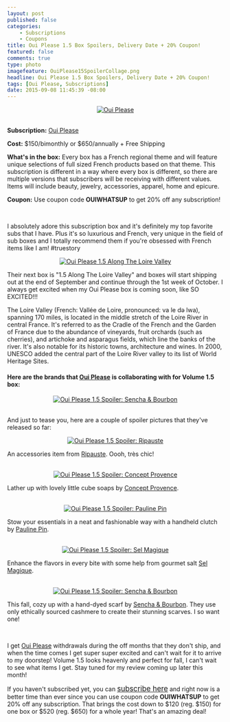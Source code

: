 ```yaml
---
layout: post
published: false
categories: 
    - Subscriptions
    - Coupons
title: Oui Please 1.5 Box Spoilers, Delivery Date + 20% Coupon!
featured: false
comments: true
type: photo
imagefeature: OuiPlease15SpoilerCollage.png
headline: Oui Please 1.5 Box Spoilers, Delivery Date + 20% Coupon!
tags: [Oui Please, Subscriptions]
date: 2015-09-08 11:45:39 -08:00
---
```


<center><a href="http://ouiplease.com" target="_blank">
<img src="/images/OuiPleaseLogo.jpg" border="0" style="border:none;max-width:100%;" alt="Oui Please" />
</a></center>
<br>
<p><b>Subscription:</b> <a href="http://ouiplease.com" target="_blank">Oui Please</a></p>
<p><b>Cost:</b> $150/bimonthly or $650/annually + Free Shipping</p>
<p><b>What's in the box:</b> Every box has a French regional theme and will feature unique selections of full sized French products based on that theme. This subscription is different in a way where every box is different, so there are multiple versions that subscribers will be receiving with different values. Items will include beauty, jewelry, accessories, apparel, home and epicure.</p>
<p><b>Coupon:</b> Use coupon code <b>OUIWHATSUP</b> to get 20% off any subscription!</p>
<br>

<p>I absolutely adore this subscription box and it's definitely my top favorite subs that I have. Plus it's so luxurious and French, very unique in the field of sub boxes and I totally recommend them if you're obsessed with French items like I am! #truestory</p>

<center><a href="http://ouiplease.com" target="_blank">
<img src="/images/OuiPlease15Map.png" border="0" style="border:none;max-width:100%;" alt="Oui Please 1.5 Along The Loire Valley" />
</a></center>

<p><i class="icon-dropbox"></i> Their next box is "1.5 Along The Loire Valley" and boxes will start shipping out at the end of September and continue through the 1st week of October. I always get excited when my Oui Please box is coming soon, like SO EXCITED!!!</p>

<p>The Loire Valley (French: Vallée de Loire, pronounced: va le də lwa), spanning 170 miles, is located in the middle stretch of the Loire River in central France. It's referred to as the Cradle of the French and the Garden of France due to the abundance of vineyards, fruit orchards (such as cherries), and artichoke and asparagus fields, which line the banks of the river. It's also notable for its historic towns, architecture and wines. In 2000, UNESCO added the central part of the Loire River valley to its list of World Heritage Sites.</p>

<H4>Here are the brands that <a href="http://ouiplease.com" target="_blank">Oui Please</a> is collaborating with for Volume 1.5 box:</H4>
<center><a href="http://ouiplease.com" target="_blank">
<img src="/images/OuiPlease15Brands.png" border="0" style="border:none;max-width:100%;" alt="Oui Please 1.5 Spoiler: Sencha & Bourbon" />
</a></center>
<br>

<p>And just to tease you, here are a couple of spoiler pictures that they've released so far:</p>

<center><a href="http://ouiplease.com" target="_blank">
<img src="/images/OuiPlease15Spoiler1.png" border="0" style="border:none;max-width:100%;" alt="Oui Please 1.5 Spoiler: Ripauste" />
</a></center>
<p>An accessories item from <a href="http://www.ripauste.fr" target="_blank">Ripauste</a>. Oooh, très chic!</p>
<br>

<center><a href="http://ouiplease.com" target="_blank">
<img src="/images/OuiPlease15Spoiler2.png" border="0" style="border:none;max-width:100%;" alt="Oui Please 1.5 Spoiler: Concept Provence" />
</a></center>
<p>Lather up with lovely little cube soaps by <a href="http://www.conceptprovence.com/eshop/en/" target="_blank">Concept Provence</a>.</p>
<br>

<center><a href="http://ouiplease.com" target="_blank">
<img src="/images/OuiPlease15Spoiler3.png" border="0" style="border:none;max-width:100%;" alt="Oui Please 1.5 Spoiler: Pauline Pin" />
</a></center>
<p>Stow your essentials in a neat and fashionable way with a handheld clutch by <a href="http://www.paulinepin.com/en/?page_id=39" target="_blank">Pauline Pin</a>.</p>
<br>

<center><a href="http://ouiplease.com" target="_blank">
<img src="/images/OuiPlease15Spoiler4.png" border="0" style="border:none;max-width:100%;" alt="Oui Please 1.5 Spoiler: Sel Magique" />
</a></center>
<p>Enhance the flavors in every bite with some help from gourmet salt <a href="http://www.selmagique.com" target="_blank">Sel Magique</a>.</p>
<br>

<center><a href="http://ouiplease.com" target="_blank">
<img src="/images/OuiPlease15Spoiler5.png" border="0" style="border:none;max-width:100%;" alt="Oui Please 1.5 Spoiler: Sencha & Bourbon" />
</a></center>
<p>This fall, cozy up with a hand-dyed scarf by <a href="http://www.kisskissbankbank.com/sencha-bourbon" target="_blank">Sencha & Bourbon</a>. They use only ethically sourced cashmere to create their stunning scarves. I so want one!</p>
<br>

<p><i class="icon-exclamation-sign"></i> I get <a href="http://ouiplease.com" target="_blank">Oui Please</a> withdrawals during the off months that they don't ship, and when the time comes I get super super excited and can't wait for it to arrive to my doorstep! Volume 1.5 looks heavenly and perfect for fall, I can't wait to see what items I get. Stay tuned for my review coming up later this month!</p>

<p>If you haven't subscribed yet, you can <a href="http://ouiplease.com" target="_blank"><big>subscribe here</big></a> and right now is a better time than ever since you can use coupon code <b>OUIWHATSUP</b> to get 20% off any subscription. That brings the cost down to $120 (reg. $150) for one box or $520 (reg. $650) for a whole year! That's an amazing deal!</p>
